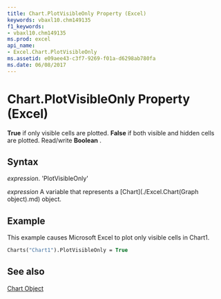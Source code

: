 ```yaml
---
title: Chart.PlotVisibleOnly Property (Excel)
keywords: vbaxl10.chm149135
f1_keywords:
- vbaxl10.chm149135
ms.prod: excel
api_name:
- Excel.Chart.PlotVisibleOnly
ms.assetid: e09aee43-c3f7-9269-f01a-d6298ab780fa
ms.date: 06/08/2017
---
```



# Chart.PlotVisibleOnly Property (Excel)

 **True** if only visible cells are plotted. **False** if both visible and hidden cells are plotted. Read/write **Boolean** .


## Syntax

 _expression_. 'PlotVisibleOnly'

 _expression_ A variable that represents a [Chart](./Excel.Chart(Graph object).md) object.


## Example

This example causes Microsoft Excel to plot only visible cells in Chart1.


```vb
Charts("Chart1").PlotVisibleOnly = True
```


## See also


[Chart Object](Excel.Chart(object).md)

